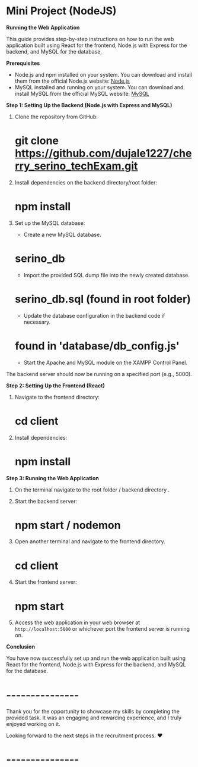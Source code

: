 # Mini Project (NodeJS)

**Running the Web Application**

This guide provides step-by-step instructions on how to run the web application built using React for the frontend, Node.js with Express for the backend, and MySQL for the database.

**Prerequisites**

- Node.js and npm installed on your system. You can download and install them from the official Node.js website: [Node.js](https://nodejs.org/)
- MySQL installed and running on your system. You can download and install MySQL from the official MySQL website: [MySQL](https://www.mysql.com/)

**Step 1: Setting Up the Backend (Node.js with Express and MySQL)**

1. Clone the repository from GitHub:

    # git clone https://github.com/dujale1227/cherry_serino_techExam.git

2. Install dependencies on the backend directory/root folder:

    #  npm install

3. Set up the MySQL database:
   
   - Create a new MySQL database.
    # serino_db
   - Import the provided SQL dump file into the newly created database.
    # serino_db.sql  (found in root folder)
   - Update the database configuration in the backend code if necessary.
    # found in 'database/db_config.js'
   - Start the Apache and MySQL module on the XAMPP Control Panel.

The backend server should now be running on a specified port (e.g., 5000).

**Step 2: Setting Up the Frontend (React)**

1. Navigate to the frontend directory:

    # cd client

3. Install dependencies:

    # npm install


**Step 3: Running the Web Application**

1. On the terminal navigate to the root folder / backend directory .

2. Start the backend server:

    # npm start / nodemon

3. Open another terminal and navigate to the frontend directory.
    # cd client

4. Start the frontend server:
    # npm start

5. Access the web application in your web browser at `http://localhost:5000` or whichever port the frontend server is running on.

**Conclusion**

You have now successfully set up and run the web application built using React for the frontend, Node.js with Express for the backend, and MySQL for the database.


# ---------------
Thank you for the opportunity to showcase my skills by completing the provided task. It was an engaging and rewarding experience, and I truly enjoyed working on it.

Looking forward to the next steps in the recruitment process. ❤️
# ---------------
